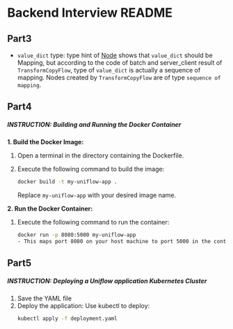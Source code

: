 # Backend Interview README

## Part3
- ``value_dict`` type: type hint of [Node](../uniflow/node.py) shows that ``value_dict`` should be Mapping, but according to the code of batch and server_client result of ``TransformCopyFlow``, type of ``value_dict`` is actually a sequence of mapping. Nodes created by ``TransformCopyFlow`` are of type ``sequence of mapping``.

## Part4
##### INSTRUCTION: Building and Running the Docker Container

**1. Build the Docker Image:**

1. Open a terminal in the directory containing the Dockerfile.
2. Execute the following command to build the image:

   ```bash
   docker build -t my-uniflow-app .
   ```
   Replace ``my-uniflow-app`` with your desired image name.

**2. Run the Docker Container:**
1. Execute the following command to run the container:

    ```bash
    docker run -p 8080:5000 my-uniflow-app
    - This maps port 8080 on your host machine to port 5000 in the container.
    ```
## Part5
##### INSTRUCTION: Deploying a Uniflow application Kubernetes Cluster
1. Save the YAML file
2. Deploy the application: Use kubectl to deploy:
    ```bash
    kubectl apply -f deployment.yaml
    ```

